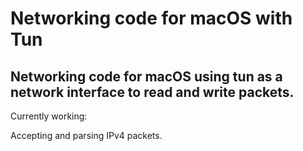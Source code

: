 # Networking code for macOS with Tun

## Networking code for macOS using tun as a network interface to read and write packets.

Currently working:

Accepting and parsing IPv4 packets.